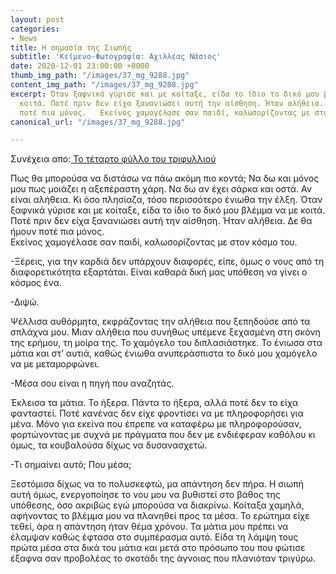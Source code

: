 ```yaml
---
layout: post
categories:
- News
title: Η σημασία της Σιωπής
subtitle: 'Κείμενο-Φωτογραφία: Αχιλλέας Νάσιος'
date: 2020-12-01 23:00:00 +0000
thumb_img_path: "/images/37_mg_9288.jpg"
content_img_path: "/images/37_mg_9288.jpg"
excerpt: Όταν ξαφνικά γύρισε και με κοίταξε, είδα το ίδιο το δικό μου βλέμμα να με
  κοιτά. Ποτέ πριν δεν είχα ξανανιώσει αυτή την αίσθηση. Ήταν αλήθεια. Δε θα ήμουν
  ποτέ πια μόνος.   Εκείνος χαμογέλασε σαν παιδί, καλωσορίζοντας με στον κόσμο του.
canonical_url: "/images/37_mg_9288.jpg"

---
```

Συνέχεια απο:<a href="https://hocusphotus.com/posts/anodus-36/" target="blank"> Το τέταρτο φύλλο του τριφυλλιού</a>

Πως θα μπορούσα να διστάσω να πάω ακόμη πιο κοντά; Να δω και μόνος μου πως μοιάζει η αξεπέραστη χάρη. Να δω αν έχει σάρκα και οστά. Αν είναι αλήθεια. Κι όσο πλησίαζα, τόσο περισσότερο ένιωθα την έλξη. Όταν ξαφνικά γύρισε και με κοίταξε, είδα το ίδιο το δικό μου βλέμμα να με κοιτά. Ποτέ πριν δεν είχα ξανανιώσει αυτή την αίσθηση. Ήταν αλήθεια. Δε θα ήμουν ποτέ πια μόνος.  
Εκείνος χαμογέλασε σαν παιδί, καλωσορίζοντας με στον κόσμο του.

\-Ξέρεις, για την καρδιά δεν υπάρχουν διαφορές, είπε, όμως ο νους από τη διαφορετικότητα εξαρτάται. Είναι καθαρά δική μας υπόθεση να γίνει ο κόσμος ένα.

\-Διψώ.

Ψέλλισα αυθόρμητα, εκφράζοντας την αλήθεια που ξεπηδούσε από τα σπλάχνα μου. Μιαν αλήθεια που συνήθως υπέμενε ξεχασμένη στη σκόνη της ερήμου, τη μοίρα της. Το χαμόγελο του διπλασιάστηκε. Το ένιωσα στα μάτια και στ’ αυτιά, καθώς ένιωθα ανυπεράσπιστα το δικό μου χαμόγελο να με μεταμορφώνει.

\-Μέσα σου είναι η πηγή που αναζητάς.

Έκλεισα τα μάτια. Το ήξερα. Πάντα το ήξερα, αλλά ποτέ δεν το είχα φανταστεί. Ποτέ κανένας δεν είχε φροντίσει να με πληροφορήσει για μένα. Μόνο για εκείνα που έπρεπε να καταφέρω με πληροφορούσαν, φορτώνοντας με συχνά με πράγματα που δεν με ενδιέφεραν καθόλου κι όμως, τα κουβαλούσα δίχως να δυσανασχετώ.

\-Τι σημαίνει αυτό; Που μέσα;

Ξεστόμισα δίχως να το πολυσκεφτώ, μα απάντηση δεν πήρα. Η σιωπή αυτή όμως, ενεργοποίησε το νου μου να βυθιστεί στο βάθος της υπόθεσης, όσο ακριβώς εγώ μπορούσα να διακρίνω. Κοίταξα χαμηλά, αφήνοντας το βλέμμα μου να πλανηθεί προς τα μέσα. Το ερώτημα είχε τεθεί, άρα η απάντηση ήταν θέμα χρόνου. Τα μάτια μου πρέπει να έλαμψαν καθώς έφτασα στο συμπέρασμα αυτό. Είδα τη λάμψη τους πρώτα μέσα στα δικά του μάτια και μετά στο πρόσωπο του που φώτισε έξαφνα σαν προβολέας το σκοτάδι της άγνοιας που πλανιόταν τριγύρω.